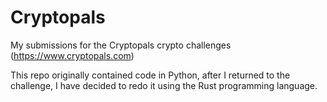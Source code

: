 # Cryptopals
My submissions for the Cryptopals crypto challenges (https://www.cryptopals.com)

This repo originally contained code in Python, after I returned to the challenge, I have decided to redo it using the Rust programming language.